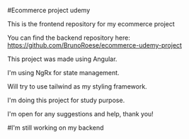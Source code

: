 #Ecommerce project udemy

This is the frontend repository for my ecommerce project

You can find the backend repository here: https://github.com/BrunoRoese/ecommerce-udemy-project

This project was made using Angular.

I'm using NgRx for state management. 

Will try to use tailwind as my styling framework.

I'm doing this project for study purpose.

I'm open for any suggestions and help, thank you!

#I'm still working on my backend
